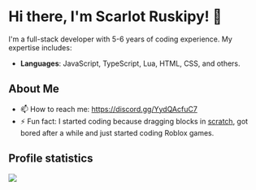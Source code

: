# Hi there, I'm Scarlot Ruskipy! 👋

I'm a full-stack developer with 5-6 years of coding experience. My expertise includes:

- **Languages**: JavaScript, TypeScript, Lua, HTML, CSS, and others.

## About Me

- 📫 How to reach me: https://discord.gg/YydQAcfuC7
- ⚡ Fun fact: I started coding because dragging blocks in [scratch](https://scratch.mit.edu/), got bored after a while and just started coding Roblox games.

## Profile statistics
<img src="https://komarev.com/ghpvc/?username=scarlot-ruskipy&color=ff69b4&style=flat-square&label=Scarlot%27s%20Profile%20Views&abbreviated=true" />
